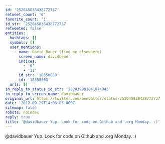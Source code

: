 ```yaml
---
id: '252045838438772737'
retweet_count: '0'
favorite_count: '1'
id_str: '252045838438772737'
retweeted: false
entities:
  hashtags: []
  symbols: []
  user_mentions:
    - name: David Bauer (find me elsewhere)
      screen_name: davidbauer
      indices:
        - '0'
        - '11'
      id_str: '18358060'
      id: '18358060'
  urls: []
in_reply_to_status_id_str: '252039901841874945'
in_reply_to_screen_name: davidbauer
original_url: https://twitter.com/benbalter/status/252045838438772737
date: '2012-09-29T14:03:05.000Z'
sitemap: false
robots: noindex
reply: true
title: '@davidbauer Yup. Look for code on Github and .org Monday. :)'
---
```


@davidbauer Yup. Look for code on Github and .org Monday. :)